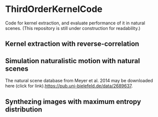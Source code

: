 # ThirdOrderKernelCode

Code for kernel extraction, and evaluate performance of it in natural scenes. 
(This repository is still under construction for readability.)
## Kernel extraction with reverse-correlation 

## Simulation naturalistic motion with natural scenes
The natural scene database from Meyer et al. 2014 may be downloaded here (click for link).https://pub.uni-bielefeld.de/data/2689637.

## Synthezing images with maximum entropy distribution
